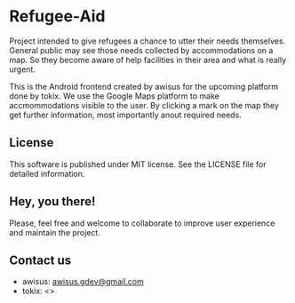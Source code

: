 # Refugee-Aid
Project intended to give refugees a chance to utter their needs themselves.
General public may see those needs collected by accommodations on a map.
So they become aware of help facilities in their area and what is really urgent.

This is the Android frontend created by awisus for the upcoming platform done by tokix.
We use the Google Maps platform to make accmommodations visible to the user.
By clicking a mark on the map they get further information, most importantly anout required needs.

License
--
This software is published under MIT license.
See the LICENSE file for detailed information.

Hey, you there!
--
Please, feel free and welcome to collaborate to improve user experience and maintain the project.

Contact us
--
- awisus: awisus.gdev@gmail.com
- tokix: <>
